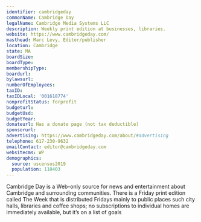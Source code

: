 ```yaml
---
identifier: cambridgeday
commonName: Cambridge Day
legalName: Cambridge Media Systems LLC
description: Weekly print edition at businesses, libraries.
website: https://www.cambridgeday.com/
masthead: Marc Levy, Editor/publisher
location: Cambridge
state: MA
boardSize:
boardType:
membershipType:
boardurl:
bylawsurl:
numberOfEmployees:
taxID:
taxIDLocal: '001618774'
nonprofitStatus: forprofit
budgeturl:
budgetUsd:
budgetYear:
donateurl: Has a donate page (not tax deductible)
sponsorurl:
advertising: https://www.cambridgeday.com/about/#advertising
telephone: 617-230-9632
emailContact: editor@cambridgeday.com
websitecms: WP
demographics:
  source: uscensus2019
  population: 118403
---
```


Cambridge Day is a Web-only source for news and entertainment about Cambridge and surrounding communities. There is a Friday print edition called The Week that is distributed Fridays mainly to public places such city halls, libraries and coffee shops; no subscriptions to individual homes are immediately available, but it’s on a list of goals
